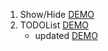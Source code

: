 1. Show/Hide [DEMO](https://cdn.rawgit.com/DanielaPopova/TelerikAcademy_Homeworks/49ddc9a4/JS%20DOM%20UI/03.%20Event%20Model/01.%20ShowHide/tasks/task-1.html)
2. TODOList [DEMO](https://cdn.rawgit.com/DanielaPopova/TelerikAcademy_Homeworks/af1f07bb/JS%20DOM%20UI/03.%20Event%20Model/02.%20TODOList/index.html)
	* updated [DEMO](https://cdn.rawgit.com/DanielaPopova/TelerikAcademy_Homeworks/af1f07bb/JS%20DOM%20UI/03.%20Event%20Model/02.%20TODOList-updated/index.html)